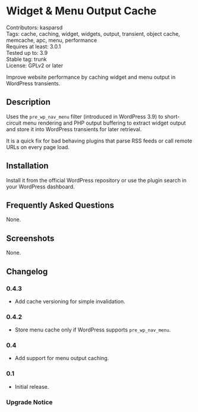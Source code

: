 # Widget & Menu Output Cache

Contributors: kasparsd   
Tags: cache, caching, widget, widgets, output, transient, object cache, memcache, apc, menu, performance   
Requires at least: 3.0.1   
Tested up to: 3.9   
Stable tag: trunk   
License: GPLv2 or later   

Improve website performance by caching widget and menu output in WordPress transients.


## Description

Uses the `pre_wp_nav_menu` filter (introduced in WordPress 3.9) to short-circuit menu rendering and PHP output buffering to extract widget output and store it into WordPress transients for later retrieval.

It is a quick fix for bad behaving plugins that parse RSS feeds or call remote URLs on every page load.


## Installation

Install it from the official WordPress repository or use the plugin search in your WordPress dashboard.


## Frequently Asked Questions 

None.


## Screenshots

None.


## Changelog

### 0.4.3
* Add cache versioning for simple invalidation.

### 0.4.2
* Store menu cache only if WordPress supports `pre_wp_nav_menu`.

### 0.4
* Add support for menu output caching.

### 0.1
* Initial release.


### Upgrade Notice
